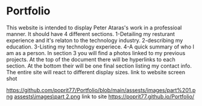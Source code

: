 # Portfolio
This website is intended to display Peter Ataras's work in a professioal manner.
It should have 4 different sections.
1-Detailing my resturant experience and it's relaton to the technology industry.
2-describing my education.
3-Listing my technology experiece.
4-A quick summary of who I am as a person.
In section 3 you will find a photos linked to my previous projects. 
At the top of the document there will be hyperlinks to each section.
At the bottom their will be one final section listing my contact info. 
The entire site will react to different display sizes. 
link to website screen shot

https://github.com/poprit77/Portfolio/blob/main/assests/images/part%201.png
[assests\images\part 2.png](https://github.com/poprit77/Portfolio/blob/main/assests/images/part%202.png)
link to site
https://poprit77.github.io/Portfolio/
